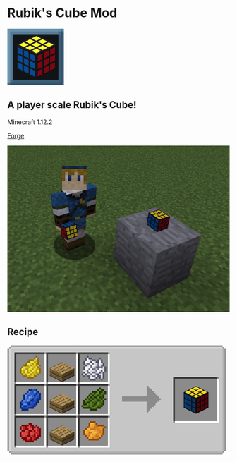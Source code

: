 # Rubik's Cube Mod

![alt text](https://github.com/HunterCarlson/RubiksCubeMod/blob/master/img/Rubik's%20Cube%20Mod%20Icon%20128px.png?raw=true)

## A player scale Rubik's Cube!

Minecraft 1.12.2

[Forge](https://files.minecraftforge.net/maven/net/minecraftforge/forge/index_1.12.2.html)

![alt text](https://github.com/HunterCarlson/RubiksCubeMod/blob/master/img/Screenshot01.png?raw=true)


## Recipe
![alt text](https://github.com/HunterCarlson/RubiksCubeMod/blob/master/img/recipe.png?raw=true)
